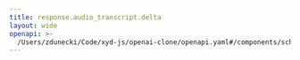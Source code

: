 ```yaml
---
title: response.audio_transcript.delta
layout: wide
openapi: >-
  /Users/zdunecki/Code/xyd-js/openai-clone/openapi.yaml#/components/schemas/RealtimeServerEventResponseAudioTranscriptDelta
---
```


